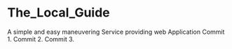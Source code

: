 # The_Local_Guide
A simple and easy maneuvering Service providing web Application
Commit 1.
Commit 2.
Commit 3.
